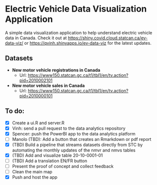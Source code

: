 # Electric Vehicle Data Visualization Application
A simple data visualization application to help understand electric vehicle data in Canada. Check it out at https://shiny.covid.cloud.statcan.ca/ev-data-viz/ or https://qvinh.shinyapps.io/ev-data-viz for the latest updates.

## Datasets
- **New motor vehicle registrations in Canada**
  - Url: https://www150.statcan.gc.ca/t1/tbl1/en/tv.action?pid=2010002101
- **New motor vehicle sales in Canada**
  - Url: https://www150.statcan.gc.ca/t1/tbl1/en/tv.action?pid=2010000101

## To do:

- [x] Create a ui.R and server.R
- [x] Vinh: send a pull request to the data analytics repository
- [x] Spencer: push the PowerBI app to the data analytics platform
- [ ] Manolo (TBD): Add a button that creates an Rmarkdown or pdf report
- [x] (TBD) Build a pipeline that streams datasets directly from STC by automating the monthly updates of the nmvr and nmvs tables
- [x] (TBD) Add and visualize table 20-10-0001-01
- [ ] (TBD) Add a translation EN/FR button
- [ ] Present the proof of concept and collect feedback
- [ ] Clean the main map
- [x] Push and host the app
